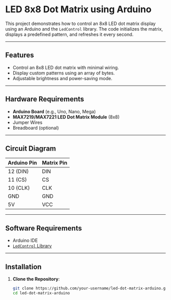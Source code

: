 # LED 8x8 Dot Matrix using Arduino

This project demonstrates how to control an 8x8 LED dot matrix display using an Arduino and the `LedControl` library. The code initializes the matrix, displays a predefined pattern, and refreshes it every second.

---

## Features
- Control an 8x8 LED dot matrix with minimal wiring.
- Display custom patterns using an array of bytes.
- Adjustable brightness and power-saving mode.

---

## Hardware Requirements
- **Arduino Board** (e.g., Uno, Nano, Mega)
- **MAX7219/MAX7221 LED Dot Matrix Module** (8x8)
- Jumper Wires
- Breadboard (optional)

---

## Circuit Diagram
| **Arduino Pin** | **Matrix Pin** |
|------------------|----------------|
| 12 (DIN)         | DIN            |
| 11 (CS)          | CS             |
| 10 (CLK)         | CLK            |
| GND              | GND            |
| 5V               | VCC            |

---

## Software Requirements
- Arduino IDE
- [`LedControl` Library](https://github.com/wayoda/LedControl)

---

## Installation
1. **Clone the Repository**:
   ```bash
   git clone https://github.com/your-username/led-dot-matrix-arduino.git
   cd led-dot-matrix-arduino
